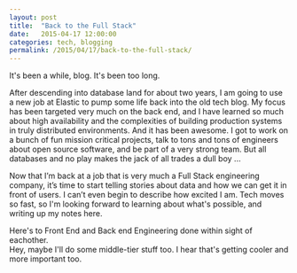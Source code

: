```yaml
---
layout: post
title:  "Back to the Full Stack"
date:   2015-04-17 12:00:00
categories: tech, blogging
permalink: /2015/04/17/back-to-the-full-stack/ 
---
```

It's been a while, blog.  It's been too long.

After descending into database land for about two years, I am going to use a new job at Elastic to pump some life back into the old tech blog.  My focus has been targeted very much on the back end, and I have learned so much about high availability and the complexities of building production systems in truly distributed environments.  And it has been awesome.  I got to work on a bunch of fun mission critical projects, talk to tons and tons of engineers about open source software, and be part of a very strong team.  But all databases and no play makes the jack of all trades a dull boy ...

Now that I’m back at a job that is very much a Full Stack engineering company, it’s time to start telling stories about data and how we can get it in front of users.  I can’t even begin to describe how excited I am.  Tech moves so fast, so I'm looking forward to learning about what's possible, and writing up my notes here.

Here's to Front End and Back end Engineering done within sight of eachother.  
Hey, maybe I'll do some middle-tier stuff too.  I hear that's getting cooler and more important too.
